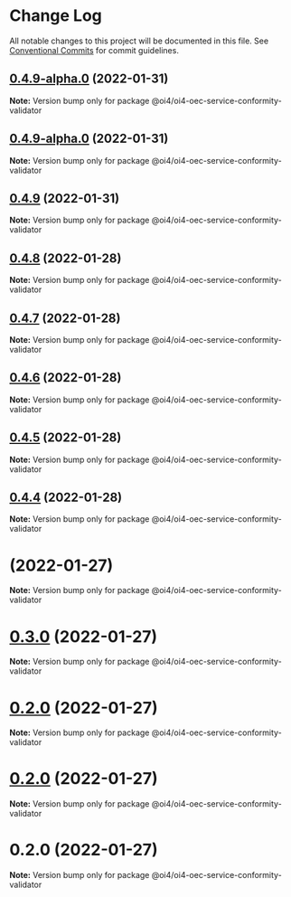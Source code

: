 # Change Log

All notable changes to this project will be documented in this file.
See [Conventional Commits](https://conventionalcommits.org) for commit guidelines.

## [0.4.9-alpha.0](https://github.com/OI4/oi4-service/compare/@oi4/oi4-oec-service-conformity-validator@0.4.8...@oi4/oi4-oec-service-conformity-validator@0.4.9-alpha.0) (2022-01-31)

**Note:** Version bump only for package @oi4/oi4-oec-service-conformity-validator





## [0.4.9-alpha.0](https://github.com/OI4/oi4-service/compare/@oi4/oi4-oec-service-conformity-validator@0.4.8...@oi4/oi4-oec-service-conformity-validator@0.4.9-alpha.0) (2022-01-31)

**Note:** Version bump only for package @oi4/oi4-oec-service-conformity-validator





## [0.4.9](https://github.com/OI4/oi4-service/compare/@oi4/oi4-oec-service-conformity-validator@0.4.8...@oi4/oi4-oec-service-conformity-validator@0.4.9) (2022-01-31)

**Note:** Version bump only for package @oi4/oi4-oec-service-conformity-validator





## [0.4.8](https://github.com/OI4/oi4-service/compare/@oi4/oi4-oec-service-conformity-validator@0.4.7...@oi4/oi4-oec-service-conformity-validator@0.4.8) (2022-01-28)

**Note:** Version bump only for package @oi4/oi4-oec-service-conformity-validator





## [0.4.7](https://github.com/OI4/oi4-service/compare/@oi4/oi4-oec-service-conformity-validator@0.4.6...@oi4/oi4-oec-service-conformity-validator@0.4.7) (2022-01-28)

**Note:** Version bump only for package @oi4/oi4-oec-service-conformity-validator





## [0.4.6](https://github.com/OI4/oi4-service/compare/@oi4/oi4-oec-service-conformity-validator@0.4.5...@oi4/oi4-oec-service-conformity-validator@0.4.6) (2022-01-28)

**Note:** Version bump only for package @oi4/oi4-oec-service-conformity-validator





## [0.4.5](https://github.com/OI4/oi4-service/compare/@oi4/oi4-oec-service-conformity-validator@0.4.4...@oi4/oi4-oec-service-conformity-validator@0.4.5) (2022-01-28)

**Note:** Version bump only for package @oi4/oi4-oec-service-conformity-validator





## [0.4.4](https://github.com/OI4/oi4-service/compare/@oi4/oi4-oec-service-conformity-validator@0.3.0...@oi4/oi4-oec-service-conformity-validator@0.4.4) (2022-01-28)

**Note:** Version bump only for package @oi4/oi4-oec-service-conformity-validator





# [](https://github.com/OI4/oi4-service/compare/@oi4/oi4-oec-service-conformity-validator@0.3.0...@oi4/oi4-oec-service-conformity-validator@) (2022-01-27)

**Note:** Version bump only for package @oi4/oi4-oec-service-conformity-validator





# [0.3.0](https://github.com/OI4/oi4-service/compare/@oi4/oi4-oec-service-conformity-validator@0.2.0...@oi4/oi4-oec-service-conformity-validator@0.3.0) (2022-01-27)

**Note:** Version bump only for package @oi4/oi4-oec-service-conformity-validator





# [0.2.0](https://github.com/OI4/oi4-service/compare/@oi4/oi4-oec-service-conformity-validator@0.2.0...@oi4/oi4-oec-service-conformity-validator@0.2.0) (2022-01-27)

**Note:** Version bump only for package @oi4/oi4-oec-service-conformity-validator





# [0.2.0](https://github.com/OI4/oi4-service/compare/@oi4/oi4-oec-service-conformity-validator@0.2.0...@oi4/oi4-oec-service-conformity-validator@0.2.0) (2022-01-27)

**Note:** Version bump only for package @oi4/oi4-oec-service-conformity-validator





# 0.2.0 (2022-01-27)

**Note:** Version bump only for package @oi4/oi4-oec-service-conformity-validator
